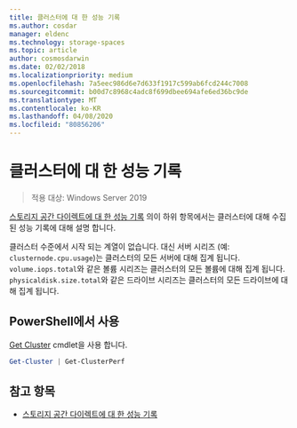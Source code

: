 ```yaml
---
title: 클러스터에 대 한 성능 기록
ms.author: cosdar
manager: eldenc
ms.technology: storage-spaces
ms.topic: article
author: cosmosdarwin
ms.date: 02/02/2018
ms.localizationpriority: medium
ms.openlocfilehash: 7a5eec986d6e7d633f1917c599ab6fcd244c7008
ms.sourcegitcommit: b00d7c8968c4adc8f699dbee694afe6ed36bc9de
ms.translationtype: MT
ms.contentlocale: ko-KR
ms.lasthandoff: 04/08/2020
ms.locfileid: "80856206"
---
```

# <a name="performance-history-for-clusters"></a>클러스터에 대 한 성능 기록

> 적용 대상: Windows Server 2019

[스토리지 공간 다이렉트에 대 한 성능 기록](performance-history.md) 의이 하위 항목에서는 클러스터에 대해 수집 된 성능 기록에 대해 설명 합니다.

클러스터 수준에서 시작 되는 계열이 없습니다. 대신 서버 시리즈 (예: `clusternode.cpu.usage`)는 클러스터의 모든 서버에 대해 집계 됩니다. `volume.iops.total`와 같은 볼륨 시리즈는 클러스터의 모든 볼륨에 대해 집계 됩니다. `physicaldisk.size.total`와 같은 드라이브 시리즈는 클러스터의 모든 드라이브에 대해 집계 됩니다.

## <a name="usage-in-powershell"></a>PowerShell에서 사용

[Get Cluster](https://docs.microsoft.com/powershell/module/failoverclusters/get-cluster) cmdlet을 사용 합니다.

```PowerShell
Get-Cluster | Get-ClusterPerf
```

## <a name="see-also"></a>참고 항목

- [스토리지 공간 다이렉트에 대 한 성능 기록](performance-history.md)
